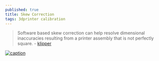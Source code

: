```yaml
---
published: true
title: Skew Correction
tags: 3dprinter calibration
---
```

> Software based skew correction can help resolve dimensional inaccuracies resulting from a printer assembly that is not perfectly square. - [klipper](https://www.klipper3d.org/Skew_Correction.html)

[![caption](https://www.klipper3d.org/img/skew_lengths.png)](https://www.klipper3d.org/Skew_Correction.html)
